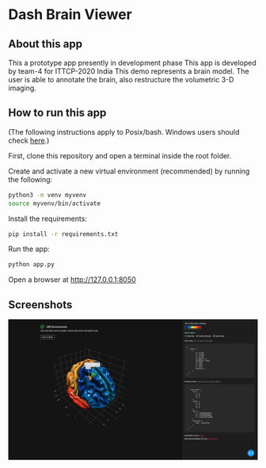 # Dash Brain Viewer

## About this app
This a prototype app presently in development phase
This app is developed by team-4 for ITTCP-2020 India 
This demo represents a brain model. The user is able to annotate the brain, also restructure the volumetric 3-D imaging.


## How to run this app

(The following instructions apply to Posix/bash. Windows users should check
[here](https://docs.python.org/3/library/venv.html).)

First, clone this repository and open a terminal inside the root folder.

Create and activate a new virtual environment (recommended) by running
the following:

```bash
python3 -m venv myvenv
source myvenv/bin/activate
```

Install the requirements:

```bash
pip install -r requirements.txt
```
Run the app:

```bash
python app.py
```
Open a browser at http://127.0.0.1:8050

## Screenshots

![brain.png](Screenshot%20(1).png)

